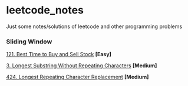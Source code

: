 # leetcode_notes
Just some notes/solutions of leetcode and other programming problems

### Sliding Window

[121. Best Time to Buy and Sell Stock](best_time_to_buy_and_sell_stock.md) **[Easy]**

[3. Longest Substring Without Repeating Characters](longest_substring_without_repeating_characters.md) **[Medium]**

[424. Longest Repeating Character Replacement](longest-repeating-character-replacement.md) **[Medium]**
